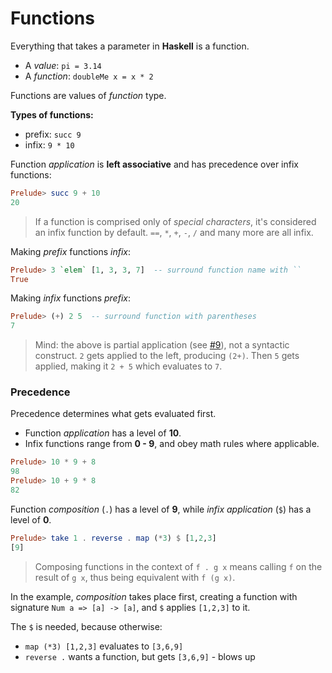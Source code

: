 # Functions

Everything that takes a parameter in **Haskell** is a function.

* A *value*: `pi = 3.14`
* A *function*: `doubleMe x = x * 2`

Functions are values of *function* type.

**Types of functions:**

* prefix: `succ 9`
* infix: `9 * 10`

Function *application* is **left associative** and has precedence over infix functions:

```Haskell
Prelude> succ 9 + 10
20
```

> If a function is comprised only of *special characters*, it's considered an infix function by default. `==`, `*`, `+`, `-`, `/` and many more are all infix.

Making *prefix* functions *infix*:

```Haskell
Prelude> 3 `elem` [1, 3, 3, 7]  -- surround function name with ``
True
```

Making *infix* functions *prefix*:

```Haskell
Prelude> (+) 2 5  -- surround function with parentheses
7
```

> Mind: the above is partial application (see [#9](./09currying.md)), not a syntactic construct. `2` gets applied to the left, producing `(2+)`. Then `5` gets applied, making it `2 + 5` which evaluates to `7`.

### Precedence

Precedence determines what gets evaluated first.

* Function *application* has a level of **10**.
* Infix functions range from **0 - 9**, and obey math rules where applicable.

```Haskell
Prelude> 10 * 9 + 8
98
Prelude> 10 + 9 * 8
82
```

Function *composition* (`.`) has a level of **9**, while *infix application* (`$`) has a level of **0**.

```Haskell
Prelude> take 1 . reverse . map (*3) $ [1,2,3]
[9]
```

> Composing functions in the context of `f . g x` means calling `f` on the result of `g x`, thus being equivalent with `f (g x)`.

In the example, *composition* takes place first, creating a function with signature `Num a => [a] -> [a]`, and `$` applies `[1,2,3]` to it.

The `$` is needed, because otherwise:

* `map (*3) [1,2,3]` evaluates to `[3,6,9]`
* `reverse .` wants a function, but gets `[3,6,9]` - blows up
